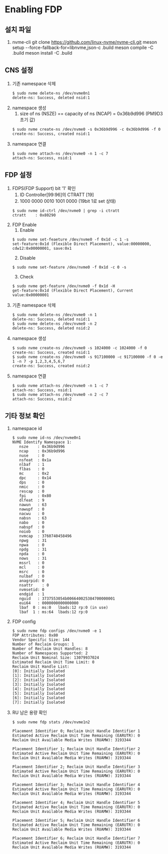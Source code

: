 # Enabling FDP
## 설치 파일
1. nvme-cli
git clone https://github.com/linux-nvme/nvme-cli.git
meson setup --force-fallback-for=libnvme,json-c .build
meson compile -C .build
meson install -C .build

## CNS 설정
1. 기존 namespace 삭제
   ```shell
   $ sudo nvme delete-ns /dev/nvme0n1
   delete-ns: Success, deleted nsid:1
   ```
2. namespace 생성
   1. size of ns (NSZE) == capacity of ns (NCAP) = 0x36b9d996 (PM9D3 초기 값)
   ```shell
   $ sudo nvme create-ns /dev/nvme0 -s 0x36b9d996 -c 0x36b9d996 -f 0
   create-ns: Success, created nsid:1
   ```
3. namespace 연결
   ```shell
   $ sudo nvme attach-ns /dev/nvme0 -n 1 -c 7
   attach-ns: Success, nsid:1
   ```

## FDP 설정
1. FDPS(FDP Support) bit '1' 확인
   1. ID Controller[99:96]의 CTRATT [19]
   2. 1000 0000 0010 1001 0000  (19bit 1로 set 상태)
   ```shell
   $ sudo nvme id-ctrl /dev/nvme0 | grep -i ctratt
   ctratt    : 0x80290
   ```
2. FDP Enable
   1. Enable
   ```shell
   $ sudo nvme set-feaeture /dev/nvme0 -f 0x1d -c 1 -s
   set-feature:0x1d (Flexible Direct Placement), value:00000000, cdw12:0x00000001, save:0x1
   ```
   2. Disable
   ```shell
   $ sudo nvme set-feature /dev/nvme0 -f 0x1d -c 0 -s
   ```
   3. Check
   ```shell
   $ sudo nvme get-feature /dev/nvme0 -f 0x1d -H
   get-feature:0x1d (Flexible Direct Placement), Current value:0x00000001
   ```
3. 기존 namespace 삭제
   ```shell
   $ sudo nvme delete-ns /dev/nvme0 -n 1
   delete-ns: Success, deleted nsid:1
   $ sudo nvme delete-ns /dev/nvme0 -n 2
   delete-ns: Success, deleted nsid:2
   ```
4. namespace 생성
   ```shell
   $ sudo nvme create-ns /dev/nvme0 -s 1024000 -c 1024000 -f 0
   create-ns: Success, created nsid:1
   $ sudo nvme create-ns /dev/nvme0 -s 917100000 -c 917100000 -f 0 -e 1 -n 7 -p 1,2,3,4,5,6,7
   create-ns: Success, created nsid:2
   ```
5. namespace 연결
   ```shell
   $ sudo nvme attach-ns /dev/nvme0 -n 1 -c 7
   attach-ns: Success, nsid:1
   $ sudo nvme attach-ns /dev/nvme0 -n 2 -c 7
   attach-ns: Success, nsid:2
   ```

## 기타 정보 확인
1. namespace id
   ```shell
   $ sudo nvme id-ns /dev/nvme0n1
   NVME Identify Namespace 1:
      nsze    : 0x36b9d996
      ncap    : 0x36b9d996
      nuse    : 0
      nsfeat  : 0x1a
      nlbaf   : 1
      flbas   : 0
      mc      : 0x2
      dpc     : 0x14
      dps     : 0
      nmic    : 0
      rescap  : 0
      fpi     : 0x80
      dlfeat  : 9
      nawun   : 63
      nawupf  : 0
      nacwu   : 0
      nabsn   : 63
      nabo    : 0
      nabspf  : 0
      noiob   : 0
      nvmcap  : 3760740458496
      npwg    : 31
      npwa    : 0
      npdg    : 31
      npda    : 0
      nows    : 31
      mssrl   : 0
      mcl     : 0
      msrc    : 0
      nulbaf  : 0
      anagrpid: 0
      nsattr	: 0
      nvmsetid: 0
      endgid  : 1
      nguid   : 3737553054b006640025384700000001
      eui64   : 0000000000000000
      lbaf  0 : ms:0   lbads:12 rp:0 (in use)
      lbaf  1 : ms:64  lbads:12 rp:0
   ```
2. FDP config
   ```shell
   $ sudo nvme fdp configs /dev/nvme0 -e 1
   FDP Attributes: 0x80
   Vendor Specific Size: 144
   Number of Reclaim Groups: 1
   Number of Reclaim Unit Handles: 8
   Number of Namespaces Supported: 2
   Reclaim Unit Nominal Size: 13079937024
   Estimated Reclaim Unit Time Limit: 0
   Reclaim Unit Handle List:
   [0]: Initially Isolated
   [1]: Initially Isolated
   [2]: Initially Isolated
   [3]: Initially Isolated
   [4]: Initially Isolated
   [5]: Initially Isolated
   [6]: Initially Isolated
   [7]: Initially Isolated
   ```
3. RU 남은 용량 확인
   ```shell
   $ sudo nvme fdp stats /dev/nvme1n2

   Placement Identifier 0; Reclaim Unit Handle Identifier 1
   Estimated Active Reclaim Unit Time Remaining (EARUTR): 0
   Reclaim Unit Available Media Writes (RUAMW): 3193344

   Placement Identifier 1; Reclaim Unit Handle Identifier 2
   Estimated Active Reclaim Unit Time Remaining (EARUTR): 0
   Reclaim Unit Available Media Writes (RUAMW): 3193344

   Placement Identifier 2; Reclaim Unit Handle Identifier 3
   Estimated Active Reclaim Unit Time Remaining (EARUTR): 0
   Reclaim Unit Available Media Writes (RUAMW): 3193344

   Placement Identifier 3; Reclaim Unit Handle Identifier 4
   Estimated Active Reclaim Unit Time Remaining (EARUTR): 0
   Reclaim Unit Available Media Writes (RUAMW): 3193344

   Placement Identifier 4; Reclaim Unit Handle Identifier 5
   Estimated Active Reclaim Unit Time Remaining (EARUTR): 0
   Reclaim Unit Available Media Writes (RUAMW): 3193344

   Placement Identifier 5; Reclaim Unit Handle Identifier 6
   Estimated Active Reclaim Unit Time Remaining (EARUTR): 0
   Reclaim Unit Available Media Writes (RUAMW): 3193344

   Placement Identifier 6; Reclaim Unit Handle Identifier 7
   Estimated Active Reclaim Unit Time Remaining (EARUTR): 0
   Reclaim Unit Available Media Writes (RUAMW): 3193344
   ```